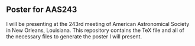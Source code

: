 ## Poster for AAS243

I will be presenting at the 243rd meeting of American Astronomical Society in New Orleans, Louisiana. This repository contains the TeX file and all of the necessary files to generate the poster I will present. 
